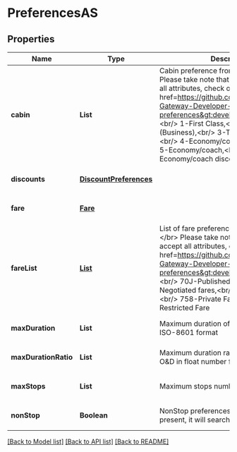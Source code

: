 # PreferencesAS
## Properties

| Name | Type | Description | Notes |
|------------ | ------------- | ------------- | -------------|
| **cabin** | **List** | Cabin preference from PADIS 9873.&lt;br/&gt;  Please take note that not all airlines accept all attributes, check our &lt;a href&#x3D;https://github.com/AirGateway/NDC-Gateway-Developer-Guide#cabin-preferences&gt;developer guide&lt;/a&gt;.&lt;br/&gt;  1-First Class,&lt;br/&gt;  2-Second Class (Business),&lt;br/&gt;  3-Third class, economy,&lt;br/&gt;  4-Economy/coach premium,&lt;br/&gt;  5-Economy/coach,&lt;br/&gt;  6-Economy/coach discounted,&lt;br/&gt;  7-All | [optional] [default to null] |
| **discounts** | [**DiscountPreferences**](DiscountPreferences.md) |  | [optional] [default to null] |
| **fare** | [**Fare**](Fare.md) |  | [optional] [default to null] |
| **fareList** | [**List**](Fare.md) | List of fare preferences from PADIS 9910.&lt;/br&gt;   Please take note that not all airlines accept all attributes, check our &lt;a href&#x3D;https://github.com/AirGateway/NDC-Gateway-Developer-Guide#fare-preferences&gt;developer guide&lt;/a&gt;.&lt;br/&gt;   70J-Published fares,&lt;br/&gt;   749-Negotiated fares,&lt;br/&gt;   754-Flexible Fare,&lt;br/&gt;   758-Private Fare,&lt;br/&gt;   759-Restricted Fare | [optional] [default to null] |
| **maxDuration** | **List** | Maximum duration of the flight per O&amp;D in ISO-8601 format | [optional] [default to null] |
| **maxDurationRatio** | **List** | Maximum duration ratio of the flight per O&amp;D in float number factor | [optional] [default to null] |
| **maxStops** | **List** | Maximum stops number per O&amp;D | [optional] [default to null] |
| **nonStop** | **Boolean** | NonStop preferences for search. If this is present, it will search flights without stops. | [optional] [default to null] |

[[Back to Model list]](../README.md#documentation-for-models) [[Back to API list]](../README.md#documentation-for-api-endpoints) [[Back to README]](../README.md)

